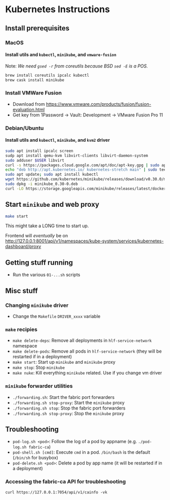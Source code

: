 # Kubernetes Instructions

## Install prerequisites

### MacOS

#### Install utils and `kubectl`, `minikube`, and `vmware-fusion`

Note: *We need `gsed -r` from coreutils because BSD `sed -E` is a POS.*

```bash
brew install coreutils ipcalc kubectl
brew cask install minikube
```

### Install VMWare Fusion

* Download from <https://www.vmware.com/products/fusion/fusion-evaluation.html>
* Get key from 1Password -> Vault: Development -> VMware Fusion Pro 11

### Debian/Ubuntu

#### Install utils and `kubectl`, `minikube`, and `kvm2` driver

```bash
sudo apt install ipcalc screen
sudp apt install qemu-kvm libvirt-clients libvirt-daemon-system
sudo adduser $USER libvirt
curl -s https://packages.cloud.google.com/apt/doc/apt-key.gpg | sudo apt-key add -
echo "deb http://apt.kubernetes.io/ kubernetes-stretch main" | sudo tee /etc/apt/sources.list.d/kubernetes.list
sudo apt update; sudo apt install kubectl
wget https://github.com/kubernetes/minikube/releases/download/v0.30.0/minikube_0.30-0.deb
sudo dpkg -i minikube_0.30-0.deb
curl -LO https://storage.googleapis.com/minikube/releases/latest/docker-machine-driver-kvm2 && chmod +x docker-machine-driver-kvm2 && sudo mv docker-machine-driver-kvm2 /usr/local/bin
```

## Start `minikube` and web proxy

```bash
make start
```

This might take a LONG time to start up.

Frontend will *eventually* be on <http://127.0.0.1:8001/api/v1/namespaces/kube-system/services/kubernetes-dashboard/proxy>

## Getting stuff running

* Run the various `01-...sh` scripts

## Misc stuff

### Changing `minikube` driver

* Change the `Makefile` `DRIVER_xxxx` variable

### `make` recipies

* `make delete-deps`: Remove all deployments in `hlf-service-network` namespace
* `make delete-pods`: Remove all pods in `hlf-service-network` (they will be restarted if in a deployment)
* `make start`: Start up `minikube` and `minikube` proxy
* `make stop`: Stop `minikube`
* `make nuke`: Kill everything `minikube` related. Use if you change vm driver

### `minikube` forwarder utilities

* `./forwarding.sh`: Start the fabric port forwarders
* `./forwarding.sh stop-proxy`: Start the `minikube` proxy
* `./forwarding.sh stop`: Stop the fabric port forwarders
* `./forwarding.sh stop-proxy`: Stop the `minikube` proxy

## Troubleshooting

* `pod-log.sh <pod>`: Follow the log of a pod by appname (e.g. `./pod-log.sh fabric-ca`)
* `pod-shell.sh [cmd]`: Execute `cmd` in a pod. `/bin/bash` is the default (`/bin/sh` for busybox)
* `pod-delete.sh <pod>`: Delete a pod by app name (it will be restarted if in a deployment)

### Accessing the fabric-ca API for troubleshooting

    curl https://127.0.0.1:7054/api/v1/cainfo -vk
